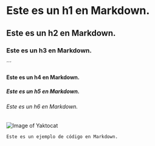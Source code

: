 # Este es un h1 en Markdown.
## Este es un h2 en Markdown.
### Este es un h3 en Markdown.
´´´
#### Este es un h4 en Markdown.
##### Este es un h5 en Markdown.
###### Este es un h6 en Markdown.

![Image of Yaktocat](https://octodex.github.com/images/yaktocat.png)

```
Este es un ejemplo de código en Markdown.
```
